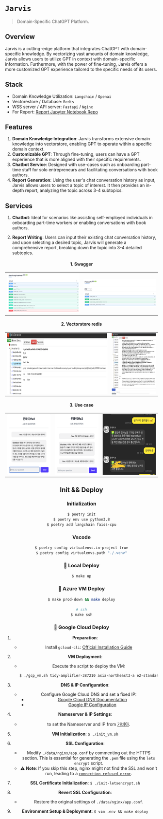 # `Jarvis` 

> Domain-Specific ChatGPT Platform.

## Overview
Jarvis is a cutting-edge platform that integrates ChatGPT with domain-specific knowledge. By vectorizing vast amounts of domain knowledge, Jarvis allows users to utilize GPT in context with domain-specific information. Furthermore, with the power of fine-tuning, Jarvis offers a more customized GPT experience tailored to the specific needs of its users.

## Stack
- Domain Knowledge Utilization: `Langchain` / `Openai`
- Vectorestore / Database: `Redis`
- WSS server / API server: `Fastapi` / `Nginx`
- For Report: [Report Jupyter Notebook Repo](https://github.com/minkj1992/jupyter-notebook-docker-compose/tree/main)


## Features
1. **Domain Knowledge Integration**: Jarvis transforms extensive domain knowledge into vectorstore, enabling GPT to operate within a specific domain context.
2. **Customizable GPT**: Through fine-tuning, users can have a GPT experience that is more aligned with their specific requirements.
3. **Chatbot Service**: Designed with use-cases such as onboarding part-time staff for solo entrepreneurs and facilitating conversations with book authors.
4. **Report Generation**: Using the user's chat conversation history as input, Jarvis allows users to select a topic of interest. It then provides an in-depth report, analyzing the topic across 3-4 subtopics.

## Services

1. **Chatbot**: Ideal for scenarios like assisting self-employed individuals in onboarding part-time workers or enabling conversations with book authors.

2. **Report Writing**: Users can input their existing chat conversation history, and upon selecting a desired topic, Jarvis will generate a comprehensive report, breaking down the topic into 3-4 detailed subtopics.
<div align='center'>

<div align='center'>

<h4>1. Swagger</h4>
<table width="100%" border="0">
  <tr>
    <td><img src="docs/swagger.png" alt="Swagger 1" width="300px"></td>
    <td><img src="docs/swagger2.png" alt="Swagger 2" width="300px"></td>
  </tr>
</table>

<h4>2. Vectorstore redis</h4>
<table width="100%" border="0">
  <tr>
    <td><img src="docs/redis-commander.png" alt="Redis Commander 1" height="200px"></td>
    <td><img src="docs/redis-commander2.png" alt="Redis Commander 2" height="200px"></td>
  </tr>
</table>

<h4>3. Use case</h4>
<table width="100%" border="0">
  <tr>
    <td><img src="docs/wss1.png" alt="Use Case 1" height="200px"></td>
    <td><img src="docs/wss2.png" alt="Use Case 2" height="200px"></td>
    <td><img src="docs/kakao.jpeg" alt="Kakao" height="200px"></td>
  </tr>
</table>

</div>

## Init && Deploy

### Initialization

```sh
$ poetry init
$ poetry env use python3.8
$ poetry add langchain faiss-cpu
```

### Vscode

```sh
$ poetry config virtualenvs.in-project true
$ poetry config virtualenvs.path "./.venv"
```

### 🚀 Local Deploy

```sh
$ make up
```

### 🚀 Azure VM Deploy


```sh
$ make prod-down && make deploy

# ssh
$ make ssh
```


### 🚀 Google Cloud Deploy

1. **Preparation**:
   - Install `gcloud-cli`: [Official Installation Guide](https://cloud.google.com/sdk/docs/install?hl=en)
2. **VM Deployment**:
   - Execute the script to deploy the VM:
     ```sh
     $ ./gcp_vm.sh tidy-amplifier-387210 asia-northeast3-a e2-standard-4 jarvis-ins
     ```
3. **DNS & IP Configuration**:
   - Configure Google Cloud DNS and set a fixed IP:
     - [Google Cloud DNS Documentation](https://cloud.google.com/dns/docs/zones?hl=ko)
     - [Google IP Configuration](./docs/google-ip.png)
4. **Nameserver & IP Settings**:
   - to set the Nameserver and IP from [가비아](https://customer.gabia.com/manual/domain/286/991).
5. **VM Initialization**: `$ ./init_vm.sh`
6. **SSL Configuration**:
    - Modify `./data/nginx/app.conf` by commenting out the HTTPS section. This is essential for generating the `.pem` file using the `lets encrypt` script.
    - ⚠️ **Note**: If you skip this step, nginx might not find the SSL and won't run, leading to a [`connection refused error`](https://stackoverflow.com/questions/68449947/certbot-failing-acme-challenge-connection-refused).

7. **SSL Certificate Initialization**: `$ ./init-letsencrypt.sh`
8. **Revert SSL Configuration**:
    - Restore the original settings of `./data/nginx/app.conf`.
9. **Environment Setup & Deployment**: `$ vim .env && make deploy`
